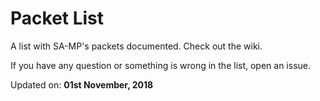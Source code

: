 # Packet List

A list with SA-MP's packets documented. Check out the wiki.

If you have any question or something is wrong in the list, open an issue.

Updated on: **01st November, 2018**
